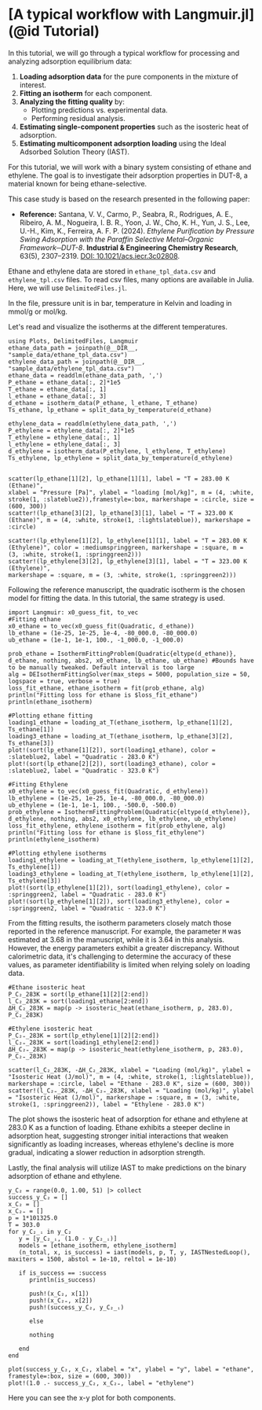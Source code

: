# [A typical workflow with Langmuir.jl](@id Tutorial)

In this tutorial, we will go through a typical workflow for processing and analyzing adsorption equilibrium data:

1. **Loading adsorption data** for the pure components in the mixture of interest.
2. **Fitting an isotherm** for each component.
3. **Analyzing the fitting quality** by:
   - Plotting predictions vs. experimental data.
   - Performing residual analysis.
4. **Estimating single-component properties** such as the isosteric heat of adsorption.
5. **Estimating multicomponent adsorption loading** using the Ideal Adsorbed Solution Theory (IAST).


For this tutorial, we will work with a binary system consisting of ethane and ethylene. The goal is to investigate their adsorption properties in DUT-8, a material known for being ethane-selective.

This case study is based on the research presented in the following paper:

- **Reference:** Santana, V. V., Carmo, P., Seabra, R., Rodrigues, A. E., Ribeiro, A. M., Nogueira, I. B. R., Yoon, J. W., Cho, K. H., Yun, J. S., Lee, U.-H., Kim, K., Ferreira, A. F. P. (2024). *Ethylene Purification by Pressure Swing Adsorption with the Paraffin Selective Metal–Organic Framework─DUT-8*. **Industrial & Engineering Chemistry Research**, 63(5), 2307–2319. [DOI: 10.1021/acs.iecr.3c02808](https://doi.org/10.1021/acs.iecr.3c02808).

Ethane and ethylene data are stored in  `ethane_tpl_data.csv` and `ethylene_tpl.csv` files. To read csv files, many options are available in Julia. Here, we will use `DelimitedFiles.jl`.

In the file, pressure unit is in bar, temperature in Kelvin and loading in mmol/g or mol/kg. 

Let's read and visualize the isotherms at the different temperatures.

```@example fitting
using Plots, DelimitedFiles, Langmuir
ethane_data_path = joinpath(@__DIR__, "sample_data/ethane_tpl_data.csv")
ethylene_data_path = joinpath(@__DIR__, "sample_data/ethylene_tpl_data.csv")
ethane_data = readdlm(ethane_data_path, ',')
P_ethane = ethane_data[:, 2]*1e5
T_ethane = ethane_data[:, 1]
l_ethane = ethane_data[:, 3]
d_ethane = isotherm_data(P_ethane, l_ethane, T_ethane)
Ts_ethane, lp_ethane = split_data_by_temperature(d_ethane)

ethylene_data = readdlm(ethylene_data_path, ',')
P_ethylene = ethylene_data[:, 2]*1e5
T_ethylene = ethylene_data[:, 1]
l_ethylene = ethylene_data[:, 3]
d_ethylene = isotherm_data(P_ethylene, l_ethylene, T_ethylene)
Ts_ethylene, lp_ethylene = split_data_by_temperature(d_ethylene)


scatter(lp_ethane[1][2], lp_ethane[1][1], label = "T = 283.00 K (Ethane)", 
xlabel = "Pressure [Pa]", ylabel = "loading [mol/kg]", m = (4, :white, stroke(1, :slateblue2)),framestyle=:box, markershape = :circle, size = (600, 300))
scatter!(lp_ethane[3][2], lp_ethane[3][1], label = "T = 323.00 K (Ethane)", m = (4, :white, stroke(1, :lightslateblue)), markershape = :circle)

scatter!(lp_ethylene[1][2], lp_ethylene[1][1], label = "T = 283.00 K (Ethylene)", color = :mediumspringgreen, markershape = :square, m = (3, :white, stroke(1, :springgreen2)))
scatter!(lp_ethylene[3][2], lp_ethylene[3][1], label = "T = 323.00 K (Ethylene)",
markershape = :square, m = (3, :white, stroke(1, :springgreen2)))
```

Following the reference manuscript, the quadratic isotherm is the chosen model for fitting the data. In this tutorial, the same strategy is used.

```@example fitting
import Langmuir: x0_guess_fit, to_vec
#Fitting ethane
x0_ethane = to_vec(x0_guess_fit(Quadratic, d_ethane))
lb_ethane = (1e-25, 1e-25, 1e-4, -80_000.0, -80_000.0)
ub_ethane = (1e-1, 1e-1, 100., -1_000.0, -1_000.0)

prob_ethane = IsothermFittingProblem(Quadratic{eltype(d_ethane)}, d_ethane, nothing, abs2, x0_ethane, lb_ethane, ub_ethane) #Bounds have to be manually tweaked. Default interval is too large
alg = DEIsothermFittingSolver(max_steps = 5000, population_size = 50,
logspace = true, verbose = true)
loss_fit_ethane, ethane_isotherm = fit(prob_ethane, alg)
println("Fitting loss for ethane is $loss_fit_ethane")
println(ethane_isotherm)
```

```@example fitting
#Plotting ethane fitting
loading1_ethane = loading_at_T(ethane_isotherm, lp_ethane[1][2], Ts_ethane[1])
loading3_ethane = loading_at_T(ethane_isotherm, lp_ethane[3][2], Ts_ethane[3])
plot!(sort(lp_ethane[1][2]), sort(loading1_ethane), color = :slateblue2, label = "Quadratic - 283.0 K")
plot!(sort(lp_ethane[2][2]), sort(loading3_ethane), color = :slateblue2, label = "Quadratic - 323.0 K")
```

```@example fitting
#Fitting Ethylene
x0_ethylene = to_vec(x0_guess_fit(Quadratic, d_ethylene))
lb_ethylene = (1e-25, 1e-25, 1e-4, -80_000.0, -80_000.0)
ub_ethylene = (1e-1, 1e-1, 100., -500.0, -500.0)
prob_ethylene = IsothermFittingProblem(Quadratic{eltype(d_ethylene)}, d_ethylene, nothing, abs2, x0_ethylene, lb_ethylene, ub_ethylene)
loss_fit_ethylene, ethylene_isotherm = fit(prob_ethylene, alg)
println("Fitting loss for ethane is $loss_fit_ethylene")
println(ethylene_isotherm)
```

```@example fitting
#Plotting ethylene isotherms
loading1_ethylene = loading_at_T(ethylene_isotherm, lp_ethylene[1][2], Ts_ethylene[1])
loading3_ethylene = loading_at_T(ethylene_isotherm, lp_ethylene[1][2], Ts_ethylene[3])
plot!(sort(lp_ethylene[1][2]), sort(loading1_ethylene), color = :springgreen2, label = "Quadratic - 283.0 K")
plot!(sort(lp_ethylene[1][2]), sort(loading3_ethylene), color = :springgreen2, label = "Quadratic - 323.0 K")
```

From the fitting results, the isotherm parameters closely match those reported in the reference manuscript. For example, the parameter ``M`` was estimated at 3.68 in the manuscript, while it is 3.64 in this analysis. However, the energy parameters exhibit a greater discrepancy. Without calorimetric data, it's challenging to determine the accuracy of these values, as parameter identifiability is limited when relying solely on loading data.

```@example fitting
#Ethane isosteric heat
P_C₂_283K = sort(lp_ethane[1][2][2:end])
l_C₂_283K = sort(loading1_ethane[2:end])
ΔH_C₂_283K = map(p -> isosteric_heat(ethane_isotherm, p, 283.0), P_C₂_283K)

#Ethylene isosteric heat
P_C₂₌_283K = sort(lp_ethylene[1][2][2:end])
l_C₂₌_283K = sort(loading1_ethylene[2:end])
ΔH_C₂₌_283K = map(p -> isosteric_heat(ethylene_isotherm, p, 283.0), P_C₂₌_283K)

scatter(l_C₂_283K, -ΔH_C₂_283K, xlabel = "Loading (mol/kg)", ylabel = "Isosteric Heat (J/mol)", m = (4, :white, stroke(1, :lightslateblue)), markershape = :circle, label = "Ethane - 283.0 K", size = (600, 300))
scatter!(l_C₂₌_283K, -ΔH_C₂₌_283K, xlabel = "Loading (mol/kg)", ylabel = "Isosteric Heat (J/mol)", markershape = :square, m = (3, :white, stroke(1, :springgreen2)), label = "Ethylene - 283.0 K")
```
The plot shows the isosteric heat of adsorption for ethane and ethylene at 283.0 K as a function of loading. Ethane exhibits a steeper decline in adsorption heat, suggesting stronger initial interactions that weaken significantly as loading increases, whereas ethylene's decline is more gradual, indicating a slower reduction in adsorption strength. 


Lastly, the final analysis will utilize IAST to make predictions on the binary adsorption of ethane and ethylene.

```@example fitting
y_C₂ = range(0.0, 1.00, 51) |> collect
success_y_C₂ = []
x_C₂ = []
x_C₂₌ = []
p = 1*101325.0
T = 303.0
for y_C₂_ᵢ in y_C₂
   y = [y_C₂_ᵢ, (1.0 - y_C₂_ᵢ)]
   models = [ethane_isotherm, ethylene_isotherm]
   (n_total, x, is_success) = iast(models, p, T, y, IASTNestedLoop(), maxiters = 1500, abstol = 1e-10, reltol = 1e-10)

   if is_success == :success
      println(is_success)

      push!(x_C₂, x[1])
      push!(x_C₂₌, x[2])
      push!(success_y_C₂, y_C₂_ᵢ)

      else

      nothing

   end
end

plot(success_y_C₂, x_C₂, xlabel = "x", ylabel = "y", label = "ethane", framestyle=:box, size = (600, 300))
plot!(1.0 .- success_y_C₂, x_C₂₌, label = "ethylene")
```

Here you can see the x-y plot for both components.  

